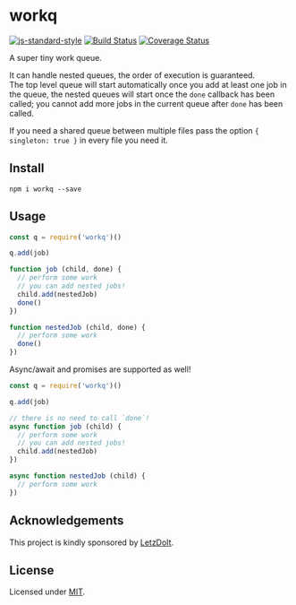 # workq

[![js-standard-style](https://img.shields.io/badge/code%20style-standard-brightgreen.svg?style=flat)](http://standardjs.com/) [![Build Status](https://travis-ci.org/delvedor/workq.svg?branch=master)](https://travis-ci.org/delvedor/workq) [![Coverage Status](https://coveralls.io/repos/github/delvedor/workq/badge.svg?branch=master)](https://coveralls.io/github/delvedor/workq?branch=master)

A super tiny work queue.

It can handle nested queues, the order of execution is guaranteed.  
The top level queue will start automatically once you add at least one job in the queue, the nested queues will start once the `done` callback has been called; you cannot add more jobs in the current queue after `done` has been called.

If you need a shared queue between multiple files pass the option `{ singleton: true }` in every file you need it.

## Install
```
npm i workq --save
```
## Usage
```js
const q = require('workq')()

q.add(job)

function job (child, done) {
  // perform some work
  // you can add nested jobs!
  child.add(nestedJob)
  done()
})

function nestedJob (child, done) {
  // perform some work
  done()
})
```

Async/await and promises are supported as well!
```js
const q = require('workq')()

q.add(job)

// there is no need to call `done`!
async function job (child) {
  // perform some work
  // you can add nested jobs!
  child.add(nestedJob)
})

async function nestedJob (child) {
  // perform some work
})
```
## Acknowledgements

This project is kindly sponsored by [LetzDoIt](http://www.letzdoitapp.com/).

## License

Licensed under [MIT](./LICENSE).
